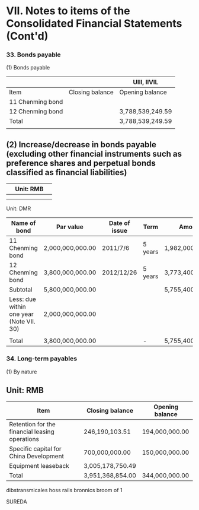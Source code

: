 # VII. Notes to items of the Consolidated Financial Statements (Cont'd)

### 33. Bonds payable

(1) Bonds payable

|                  |                 | UIII, IIVIL      |
|------------------|-----------------|------------------|
| Item             | Closing balance | Opening balance  |
| 11 Chenming bond |                 |                  |
| 12 Chenming bond |                 | 3,788,539,249.59 |
| Total            |                 | 3,788,539,249.59 |
|                  |                 |                  |

## (2) Increase/decrease in bonds payable (excluding other financial instruments such as preference shares and perpetual bonds classified as financial liabilities)

|  | Unit: RMB |  |
|--|-----------|--|
|  |           |  |
|  |           |  |

Unit: DMR

| Name of bond                             | Par value        | Date of issue | Term    | Amount           |                  | Opening balance | Interest at par value | Amortisation of<br>premium/discount | Redemption<br>during the period | Closing balance  |
|------------------------------------------|------------------|---------------|---------|------------------|------------------|-----------------|-----------------------|-------------------------------------|---------------------------------|------------------|
| 11 Chenming bond                         | 2,000,000,000.00 | 2011/7/6      | 5 years | 1,982,000,000.00 | 1,997,824,337.74 |                 | 59,500,000.00         | 2.175.662.26                        | 2,059,500,000.00                | 0.00             |
| 12 Chenming bond                         | 3,800,000,000.00 | 2012/12/26    | 5 years | 3,773,400,000.00 | 3,788,539,249,59 |                 | 214,700,000.00        | 6.393.670.11                        | 214,700,000.00                  | 3.794.932.919.70 |
| Subtotal                                 | 5,800,000,000.00 |               |         | 5,755,400,000.00 | 5,786,363,587.33 |                 | 274.200.000.00        | 8.569.332.37                        | 2,274,200,000.00                | 3,794,932,919.70 |
| Less: due within one year (Note VII. 30) | 2,000,000,000.00 |               |         |                  | 1,997,824,337.74 |                 | 274,200,000.00        | 8,569,332.37                        | 2,274,200,000.00                | 3,794,932,919.70 |
|                                          |                  |               |         |                  |                  |                 |                       |                                     |                                 |                  |
| Total                                    | 3,800,000,000.00 |               | -       | 5,755,400,000.00 | 3,788,539,249.59 |                 |                       |                                     |                                 | 0.00             |

### 34. Long-term payables

(1) By nature

## Unit: RMB

| Item                                           | Closing balance  | Opening balance |
|------------------------------------------------|------------------|-----------------|
| Retention for the financial leasing operations | 246,190,103.51   | 194,000,000.00  |
| Specific capital for China Development         | 700,000,000.00   | 150,000,000.00  |
| Equipment leaseback                            | 3,005,178,750.49 |                 |
| Total                                          | 3,951,368,854.00 | 344,000,000.00  |

dibstransmicales hoss rails bronnics broom of 1

SUREDA